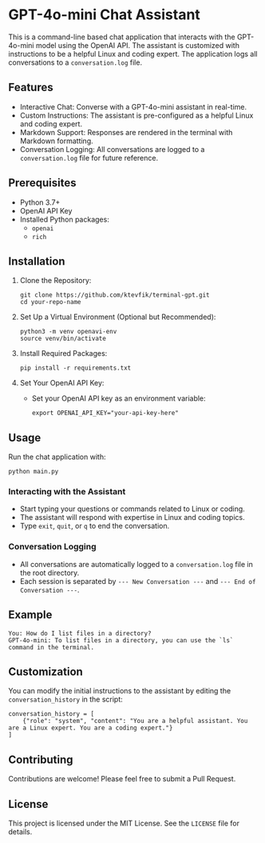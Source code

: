 # GPT-4o-mini Chat Assistant

This is a command-line based chat application that interacts with the GPT-4o-mini model using the OpenAI API. The assistant is customized with instructions to be a helpful Linux and coding expert. The application logs all conversations to a `conversation.log` file.

## Features

- Interactive Chat: Converse with a GPT-4o-mini assistant in real-time.
- Custom Instructions: The assistant is pre-configured as a helpful Linux and coding expert.
- Markdown Support: Responses are rendered in the terminal with Markdown formatting.
- Conversation Logging: All conversations are logged to a `conversation.log` file for future reference.

## Prerequisites

- Python 3.7+
- OpenAI API Key
- Installed Python packages:
  - `openai`
  - `rich`

## Installation

1. Clone the Repository:
   ```
   git clone https://github.com/ktevfik/terminal-gpt.git
   cd your-repo-name
   ```

2. Set Up a Virtual Environment (Optional but Recommended):
   ```
   python3 -m venv openavi-env
   source venv/bin/activate
   ```

3. Install Required Packages:
   ```
   pip install -r requirements.txt
   ```

4. Set Your OpenAI API Key:
   - Set your OpenAI API key as an environment variable:
     ```
     export OPENAI_API_KEY="your-api-key-here"
     ```

## Usage

Run the chat application with:

```
python main.py
```

### Interacting with the Assistant

- Start typing your questions or commands related to Linux or coding.
- The assistant will respond with expertise in Linux and coding topics.
- Type `exit`, `quit`, or `q` to end the conversation.

### Conversation Logging

- All conversations are automatically logged to a `conversation.log` file in the root directory.
- Each session is separated by `--- New Conversation ---` and `--- End of Conversation ---`.

## Example

```
You: How do I list files in a directory?
GPT-4o-mini: To list files in a directory, you can use the `ls` command in the terminal.
```

## Customization

You can modify the initial instructions to the assistant by editing the `conversation_history` in the script:

```
conversation_history = [
    {"role": "system", "content": "You are a helpful assistant. You are a Linux expert. You are a coding expert."}
]
```

## Contributing

Contributions are welcome! Please feel free to submit a Pull Request.

## License

This project is licensed under the MIT License. See the `LICENSE` file for details.

